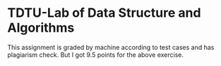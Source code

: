 # TDTU-Lab of Data Structure and Algorithms
This assignment is graded by machine according to test cases and has plagiarism check. But I got 9.5 points for the above exercise.

